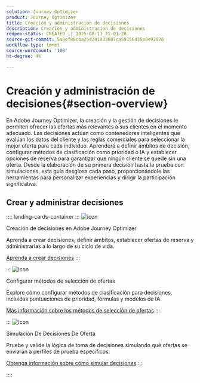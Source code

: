 ```yaml
---
solution: Journey Optimizer
product: Journey Optimizer
title: Creación y administración de decisiones
description: Creación y administración de decisiones
redpen-status: CREATED_||_2025-08-11_21-01-28
source-git-commit: 5a8ef88cba254241933607ca59156d35e0e92926
workflow-type: tm+mt
source-wordcount: '188'
ht-degree: 4%

---
```



# Creación y administración de decisiones{#section-overview}

En Adobe Journey Optimizer, la creación y la gestión de decisiones le permiten ofrecer las ofertas más relevantes a sus clientes en el momento adecuado. Las decisiones actúan como contenedores inteligentes que evalúan los datos del cliente y las reglas comerciales para seleccionar la mejor oferta para cada individuo. Aprenderá a definir ámbitos de decisión, configurar métodos de clasificación como prioridad o IA y establecer opciones de reserva para garantizar que ningún cliente se quede sin una oferta. Desde la elaboración de su primera decisión hasta la prueba con simulaciones, esta guía desglosa cada paso, proporcionándole las herramientas para personalizar experiencias y dirigir la participación significativa.

## Crear y administrar decisiones

:::: landing-cards-container
:::
![icon](https://cdn.experienceleague.adobe.com/icons/circle-play.svg)

Creación de decisiones en Adobe Journey Optimizer

Aprenda a crear decisiones, definir ámbitos, establecer ofertas de reserva y administrarlas a lo largo de su ciclo de vida.

[Aprenda a crear decisiones](../using/offers/offer-activities/create-offer-activities.md)
:::

:::
![icon](https://cdn.experienceleague.adobe.com/icons/gear.svg)

Configurar métodos de selección de ofertas

Explore cómo configurar métodos de clasificación para decisiones, incluidas puntuaciones de prioridad, fórmulas y modelos de IA.

[Más información sobre los métodos de selección de ofertas](../using/offers/offer-activities/configure-offer-selection.md)
:::

:::
![icon](https://cdn.experienceleague.adobe.com/icons/code-branch.svg)

Simulación De Decisiones De Oferta

Pruebe y valide la lógica de toma de decisiones simulando qué ofertas se enviarán a perfiles de prueba específicos.

[Obtenga información sobre cómo simular decisiones](../using/offers/offer-activities/simulation.md)
:::

::::

